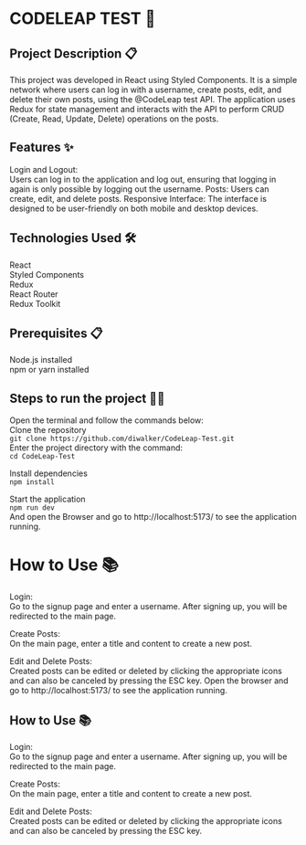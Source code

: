 # CODELEAP TEST 🚀

## Project Description 📋
This project was developed in React using Styled Components. It is a simple network where users can log in with a username, create posts, edit, and delete their own posts, using the @CodeLeap test API. The application uses Redux for state management and interacts with the API to perform CRUD (Create, Read, Update, Delete) operations on the posts.

## Features ✨
Login and Logout:<br>Users can log in to the application and log out, ensuring that logging in again is only possible by logging out the username.
Posts: Users can create, edit, and delete posts.
Responsive Interface: The interface is designed to be user-friendly on both mobile and desktop devices.

## Technologies Used 🛠️
React<br>
Styled Components<br>
Redux<br>
React Router<br>
Redux Toolkit<br>

## Prerequisites 📋
Node.js installed<br>
npm or yarn installed

## Steps to run the project 🏃‍♂️
Open the terminal and follow the commands below:<br> 
Clone the repository<br>
```git clone https://github.com/diwalker/CodeLeap-Test.git```<br>
Enter the project directory with the command:<br>
```cd CodeLeap-Test```

Install dependencies<br>
```npm install```

Start the application<br>
```npm run dev```<br>
And open the Browser and go to http://localhost:5173/ to see the application running.

# How to Use 📚
Login:<br>
Go to the signup page and enter a username.
After signing up, you will be redirected to the main page.

Create Posts:<br>
On the main page, enter a title and content to create a new post.

Edit and Delete Posts:<br>
Created posts can be edited or deleted by clicking the appropriate icons and can also be canceled by pressing the ESC key.
Open the browser and go to http://localhost:5173/ to see the application running.

## How to Use 📚
Login:<br>
Go to the signup page and enter a username.
After signing up, you will be redirected to the main page.

Create Posts:<br>
On the main page, enter a title and content to create a new post.

Edit and Delete Posts:<br>
Created posts can be edited or deleted by clicking the appropriate icons and can also be canceled by pressing the ESC key.

